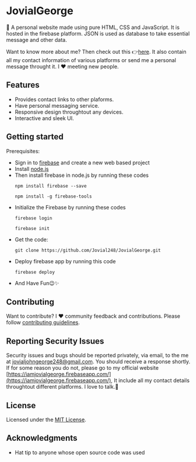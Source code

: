 # JovialGeorge
:necktie: A personal website made using pure HTML, CSS and JavaScript. It is hosted in the firebase platform. JSON is used as database to take
essential message and other data.

Want to know more about me? Then check out this :point_right:[here](https://iamjovialgeorge.firebaseapp.com/).
It also contain all my contact information of various platforms or send me a personal message throught it. I :heart: meeting new people.

## Features
- Provides contact links to other plaforms.
- Have personal messaging service.
- Responsive design throughtout any devices.
- Interactive and sleek UI.

## Getting started
Prerequisites:
- Sign in to [firebase](https://http://firebase.google.com/) and create a new web based project 
- Install [node.js](https://nodejs.org/en/)
- Then install firebase in node.js by running these codes
    ```
    npm install firebase --save
    ```
    ```
    npm install -g firebase-tools
    ```
- Initialize the Firebase by running these codes
    ```
    firebase login
    ```
    ```
    firebase init
    ```
- Get the code:
    ```
    git clone https://github.com/Jovial248/JovialGeorge.git
    ```
- Deploy firebase app by running this code
     ```
    firebase deploy
    ```
- And Have Fun:wink::sparkles:

## Contributing
Want to contribute? I :heart: community feedback and contributions. Please follow [contributing guidelines](CONTRIBUTING.md).

## Reporting Security Issues
Security issues and bugs should be reported privately, via email, to the
me at [jovialjohngeorge248@gmail.com](mailto:jovialjohngeorge248@gmail.com).
You should receive a response shortly. If for some reason you do not, please go to my official website [https://iamjovialgeorge.firebaseapp.com/](https://iamjovialgeorge.firebaseapp.com/), 
It include all my contact details throughtout different platforms. I love to talk.:speech_balloon:

## License
Licensed under the [MIT License](./LICENSE).

## Acknowledgments
* Hat tip to anyone whose open source code was used
